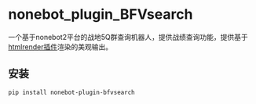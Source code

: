 # nonebot_plugin_BFVsearch

一个基于nonebot2平台的战地5Q群查询机器人，提供战绩查询功能，提供基于[htmlrender插件](https://github.com/kexue-z/nonebot-plugin-htmlrender)渲染的美观输出。

## 安装

```bash
pip install nonebot-plugin-bfvsearch
